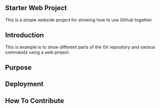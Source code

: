 ## Starter Web Project

This is a simple webside project for showing how to use Github together.

## Introduction

This is example is to show different parts of the Git repository and various commands using a web project.

## Purpose

## Deployment

## How To Contribute